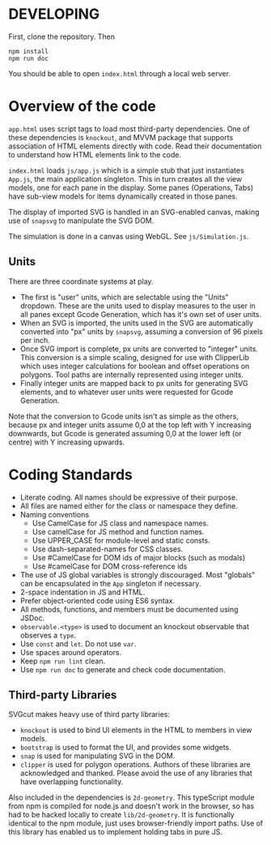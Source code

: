 # DEVELOPING

First, clone the repository. Then
```
npm install
npm run doc
```
You should be able to open `index.html` through a local web server.

# Overview of the code
`app.html` uses script tags to load most third-party dependencies.
One of these dependencies is `knockout`, and MVVM package that supports
association of HTML elements directly with code. Read their documentation
to understand how HTML elements link to the code.

`index.html` loads `js/app.js` which is a simple stub that just instantiates
`App.js`, the main application singleton. This in turn creates all the view models, one for each pane in the display. Some panes (Operations, Tabs) have sub-view models for items dynamically created in those panes.

The display of imported SVG is handled in an SVG-enabled canvas, making use of `snapsvg` to manipulate the SVG DOM.

The simulation is done in a canvas using WebGL. See `js/Simulation.js`.

## Units
There are three coordinate systems at play.
- The first is "user" units, which are selectable using the "Units" dropdown. These are the units used to display measures to the user in all panes except Gcode Generation, which has it's own set of user units.
- When an SVG is imported, the units used in the SVG are automatically converted into "px" units by `snapsvg`, assuming a conversion of 96 pixels per inch.
- Once SVG import is complete, px units are converted to "integer" units. This conversion is a simple scaling, designed for use with ClipperLib which uses integer calculations for boolean and offset operations on polygons. Tool paths are internally represented using integer units.
- Finally integer units are mapped back to px units for generating SVG elements, and to whatever user units were requested for Gcode Generation.

Note that the conversion to Gcode units isn't as simple as the others, because px and integer units assume 0,0 at the top left with Y increasing downwards, but Gcode is generated assuming 0,0 at the lower left (or centre) with Y increasing upwards.

# Coding Standards
+ Literate coding. All names should be expressive of their purpose.
+ All files are named either for the class or namespace they define.
+ Naming conventions
    + Use CamelCase for JS class and namespace names.
    + Use camelCase for JS method and function names.
    + Use UPPER_CASE for module-level and static consts.
    + Use dash-separated-names for CSS classes.
    + Use #CamelCase for DOM ids of major blocks (such as modals)
    + Use #camelCase for DOM cross-reference ids
+ The use of JS global variables is strongly discouraged. Most "globals" can be encapsulated in the `App` singleton if necessary.
+ 2-space indentation in JS and HTML.
+ Prefer object-oriented code using ES6 syntax.
+ All methods, functions, and members must be documented using JSDoc.
+ `observable.<type>` is used to document an knockout observable that observes a `type`.
+ Use `const` and `let`. Do not use `var`.
+ Use spaces around operators.
+ Keep `npm run lint` clean.
+ Use `npm run doc` to generate and check code documentation.

## Third-party Libraries
SVGcut makes heavy use of third party libraries:
+ `knockout` is used to bind UI elements in the HTML to members in view models.
+ `bootstrap` is used to format the UI, and provides some widgets.
+ `snap` is used for manipulating SVG in the DOM.
+ `clipper` is used for polygon operations.
Authors of these libraries are acknowledged and thanked. Please avoid the use of any libraries that have overlapping functionality.

Also included in the dependencies is `2d-geometry`. This typeScript module from npm is compiled for node.js and doesn't work in the browser, so has had to be hacked locally to create `lib/2d-geometry`. It is functionally identical to the npm module, just uses browser-friendly import paths. Use of this library has enabled us to implement holding tabs in pure JS.
